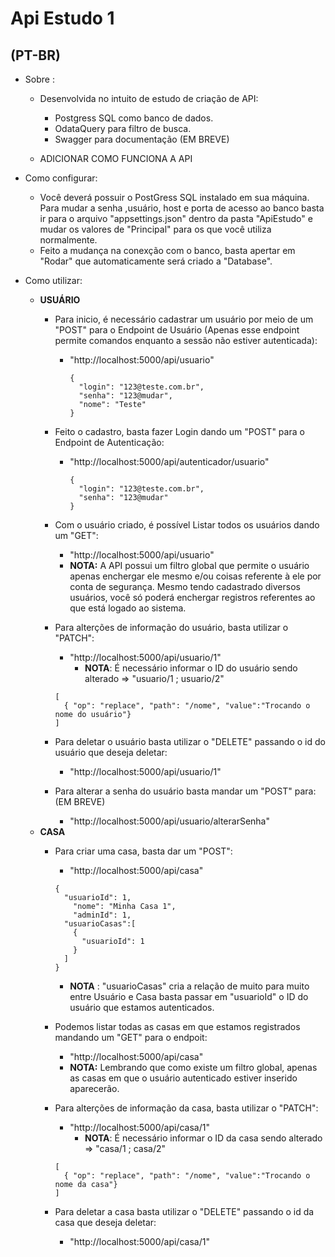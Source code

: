 # Api Estudo 1

<h2 align="start">(PT-BR)</h2>

* Sobre :

  - Desenvolvida no intuito de estudo de criação de API:
    * Postgress SQL como banco de dados.
    * OdataQuery para filtro de busca.
    * Swagger para documentação (EM BREVE)

  - ADICIONAR COMO FUNCIONA A API

- Como configurar:
  * Você deverá possuir o PostGress SQL instalado em sua máquina. Para mudar a senha ,usuário, host e porta de acesso ao banco basta ir para o arquivo "appsettings.json" dentro da pasta "ApiEstudo" e mudar os valores de "Principal" para os que você utiliza normalmente.
  * Feito a mudança na conexção com o banco, basta apertar em "Rodar" que automaticamente será criado a "Database".

- Como utilizar:
  * **USUÁRIO**
    * Para inicio, é necessário cadastrar um usuário por meio de um "POST" para o Endpoint de Usuário (Apenas esse endpoint permite comandos enquanto a sessão não estiver autenticada):
      * "http://localhost:5000/api/usuario"
        ```
        {
          "login": "123@teste.com.br",
          "senha": "123@mudar",
          "nome": "Teste"
        }
        ```

    * Feito o cadastro, basta fazer Login dando um "POST" para o Endpoint de Autenticação:
      * "http://localhost:5000/api/autenticador/usuario"
        ```
        {
          "login": "123@teste.com.br",
          "senha": "123@mudar"
        }
        ```

    * Com o usuário criado, é possível Listar todos os usuários dando um "GET":
      * "http://localhost:5000/api/usuario"
      * **NOTA:** A API possui um filtro global que permite o usuário apenas enchergar ele mesmo e/ou coisas referente à ele por conta de segurança. Mesmo tendo cadastrado diversos usuários, você só poderá enchergar registros referentes ao que está logado ao sistema.

    * Para alterções de informação do usuário, basta utilizar o "PATCH":
      * "http://localhost:5000/api/usuario/1"
        * **NOTA**: É necessário informar o ID do usuário sendo alterado => "usuario/1 ; usuario/2"
      ```
      [
        { "op": "replace", "path": "/nome", "value":"Trocando o nome do usuário"}
      ]
      ```
    * Para deletar o usuário basta utilizar o "DELETE" passando o id do usuário que deseja deletar:
      * "http://localhost:5000/api/usuario/1" 
    * Para alterar a senha do usuário basta mandar um "POST" para: (EM BREVE)
      * "http://localhost:5000/api/usuario/alterarSenha"
  * **CASA**
    * Para criar uma casa, basta dar um "POST":
      * "http://localhost:5000/api/casa"
      ```
      {
        "usuarioId": 1,
	      "nome": "Minha Casa 1",
	      "adminId": 1,
        "usuarioCasas":[
          {
            "usuarioId": 1
          }
        ]
      }
      ```
      * **NOTA** : "usuarioCasas" cria a relação de muito para muito entre Usuário e Casa basta passar em "usuarioId" o ID do usuário que estamos autenticados.
    
    * Podemos listar todas as casas em que estamos registrados mandando um "GET" para o endpoit:
      * "http://localhost:5000/api/casa"
      * **NOTA:** Lembrando que como existe um filtro global, apenas as casas em que o usuário autenticado estiver inserido aparecerão.

    * Para alterções de informação da casa, basta utilizar o "PATCH":
      * "http://localhost:5000/api/casa/1"
        * **NOTA**: É necessário informar o ID da casa sendo alterado => "casa/1 ; casa/2"
      ```
      [
        { "op": "replace", "path": "/nome", "value":"Trocando o nome da casa"}
      ]
      ```
    * Para deletar a casa basta utilizar o "DELETE" passando o id da casa que deseja deletar:
      * "http://localhost:5000/api/casa/1"
    